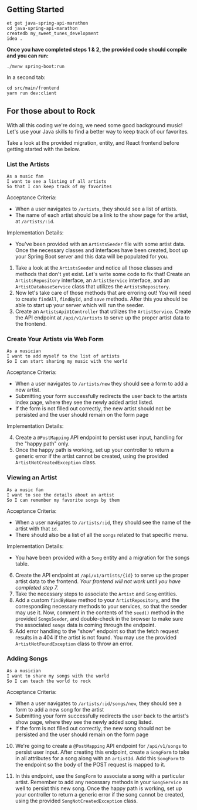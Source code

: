 ## Getting Started

```no-highlight
et get java-spring-api-marathon
cd java-spring-api-marathon
createdb my_sweet_tunes_development
idea .
```

**Once you have completed steps 1 & 2, the provided code should compile and you can run:**

```no-highlight
./mvnw spring-boot:run
```

In a second tab:

```no-highlight
cd src/main/frontend
yarn run dev:client
```

## For those about to Rock

With all this coding we're doing, we need some good background music! Let's use your Java skills to find a better way to keep track of our favorites.

Take a look at the provided migration, entity, and React frontend before getting started with the below.

### List the Artists

```no-highlight
As a music fan
I want to see a listing of all artists
So that I can keep track of my favorites
```

Acceptance Criteria:

- When a user navigates to `/artists`, they should see a list of artists.
- The name of each artist should be a link to the show page for the artist, at `/artists/:id`.

Implementation Details:

- You've been provided with an `ArtistsSeeder` file with some artist data. Once the necessary classes and interfaces have been created, boot up your Spring Boot server and this data will be populated for you.

1. Take a look at the `ArtistsSeeder` and notice all those classes and methods that don't yet exist. Let's write some code to fix that! Create an `ArtistsRepository` interface, an `ArtistService` interface, and an `ArtistDatabaseService` class that utilizes the `ArtistsRepository`.
2. Now let's take care of those methods that are erroring out! You will need to create `findAll`, `findById`, and `save` methods. After this you should be able to start up your server which will run the seeder.
3. Create an `ArtistsApiV1Controller` that utilizes the `ArtistService`. Create the API endpoint at `/api/v1/artists` to serve up the proper artist data to the frontend.

### Create Your Artists via Web Form

```
As a musician
I want to add myself to the list of artists
So I can start sharing my music with the world
```

Acceptance Criteria:

- When a user navigates to `/artists/new` they should see a form to add a new artist.
- Submitting your form successfully redirects the user back to the artists index page, where they see the newly added artist listed.
- If the form is not filled out correctly, the new artist should not be persisted and the user should remain on the form page

Implementation Details:

4. Create a `@PostMapping` API endpoint to persist user input, handling for the "happy path" only.
5. Once the happy path is working, set up your controller to return a generic error if the artist cannot be created, using the provided `ArtistNotCreatedException` class.

### Viewing an Artist

```no-highlight
As a music fan
I want to see the details about an artist
So I can remember my favorite songs by them
```

Acceptance Criteria:

- When a user navigates to `/artists/:id`, they should see the name of the artist with that `id`.
- There should also be a list of all the `songs` related to that specific menu.

Implementation Details:

- You have been provided with a `Song` entity and a migration for the songs table.

6. Create the API endpoint at `/api/v1/artists/{id}` to serve up the proper artist data to the frontend. _Your frontend will not work until you have completed step 7._
7. Take the necessary steps to associate the `Artist` and `Song` entities.
8. Add a custom `findByName` method to your `ArtistRepository`, and the corresponding necessary methods to your services, so that the seeder may use it. Now, comment in the contents of the `seed()` method in the provided `SongsSeeder`, and double-check in the browser to make sure the associated `songs` data is coming through the endpoint.
9. Add error handling to the "show" endpoint so that the fetch request results in a 404 if the artist is not found. You may use the provided `ArtistNotFoundException` class to throw an error.

### Adding Songs

```no-highlight
As a musician
I want to share my songs with the world
So I can teach the world to rock
```

Acceptance Criteria:

- When a user navigates to `/artists/:id/songs/new`, they should see a form to add a new song for the artist
- Submitting your form successfully redirects the user back to the artist's show page, where they see the newly added song listed.
- If the form is not filled out correctly, the new song should not be persisted and the user should remain on the form page

10. We're going to create a `@PostMapping` API endpoint for `/api/v1/songs` to persist user input. After creating this endpoint, create a `SongForm` to take in all attributes for a song along with an `artistId`. Add this `SongForm` to the endpoint so the body of the POST request is mapped to it.

11. In this endpoint, use the `SongForm` to associate a song with a particular artist. Remember to add any necessary methods in your `SongService` as well to persist this new song. Once the happy path is working, set up your controller to return a generic error if the song cannot be created, using the provided `SongNotCreatedException` class.
